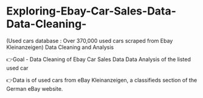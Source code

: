 # Exploring-Ebay-Car-Sales-Data-Data-Cleaning-
(Used cars database : Over 370,000 used cars scraped from Ebay Kleinanzeigen) Data Cleaning and Analysis 

👉Goal -
Data Cleaning of Ebay Car Sales Data
Data Analysis of the listed used car

👉Data is of used cars from eBay Kleinanzeigen, a classifieds section of the German eBay website.
